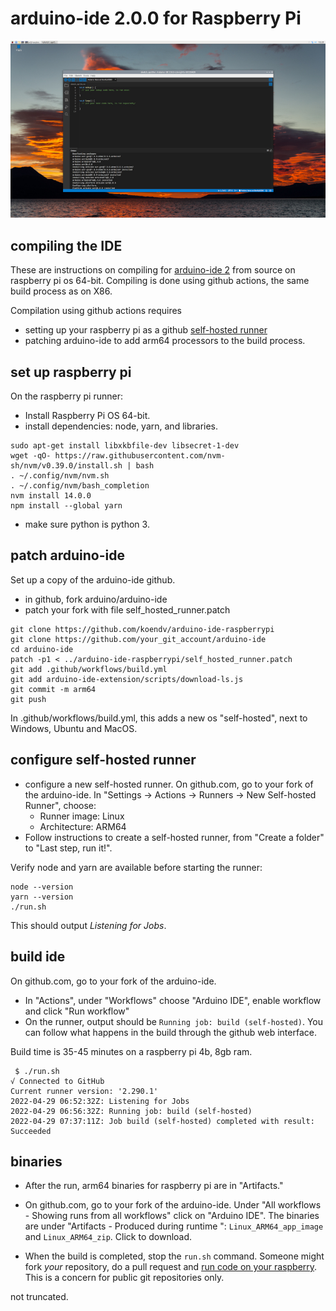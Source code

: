 # arduino-ide 2.0.0 for Raspberry Pi

[![arduino ide 2.0](images/screenshot_small.jpg)](https://github.com/koendv/arduino-ide-raspberrypi/raw/main/images/screenshot.jpg)

## compiling the IDE

These are instructions on compiling for [arduino-ide 2](https://github.com/arduino/arduino-ide) from source on raspberry pi os 64-bit. Compiling is done using github actions, the same build process as on X86.

Compilation using github actions requires

- setting up your raspberry pi as a github [self-hosted runner](https://docs.github.com/en/actions/hosting-your-own-runners/about-self-hosted-runners)
- patching arduino-ide to add arm64 processors to the build process.

## set up raspberry pi

On the raspberry pi runner:

- Install Raspberry Pi OS 64-bit.
- install dependencies: node, yarn, and libraries.

```
sudo apt-get install libxkbfile-dev libsecret-1-dev
wget -qO- https://raw.githubusercontent.com/nvm-sh/nvm/v0.39.0/install.sh | bash
. ~/.config/nvm/nvm.sh
. ~/.config/nvm/bash_completion
nvm install 14.0.0
npm install --global yarn
```

- make sure python is python 3.

## patch arduino-ide

Set up a copy of the arduino-ide github.

- in github, fork arduino/arduino-ide
- patch your fork with file self_hosted_runner.patch
```
git clone https://github.com/koendv/arduino-ide-raspberrypi
git clone https://github.com/your_git_account/arduino-ide
cd arduino-ide
patch -p1 < ../arduino-ide-raspberrypi/self_hosted_runner.patch
git add .github/workflows/build.yml
git add arduino-ide-extension/scripts/download-ls.js
git commit -m arm64
git push
```

In .github/workflows/build.yml, this adds a new os "self-hosted", next to Windows, Ubuntu and MacOS.

## configure self-hosted runner

- configure a new self-hosted runner.
On github.com, go to your fork of the arduino-ide.
 In "Settings -> Actions -> Runners -> New Self-hosted Runner", choose:
	- Runner image: Linux
	- Architecture: ARM64
- Follow instructions to create a self-hosted runner, from "Create a folder" to "Last step, run it!".

Verify node and yarn are available before starting the runner:

```
node --version
yarn --version
./run.sh
```
This should output _Listening for Jobs_.

## build ide

On github.com, go to your fork of the arduino-ide.

- In "Actions", under "Workflows" choose "Arduino IDE", enable workflow and click "Run workflow"
- On the runner, output should be ``Running job: build (self-hosted)``. You can follow what happens in the build through the github web interface.

Build time is 35-45 minutes on a raspberry pi 4b, 8gb ram.
```
 $ ./run.sh
√ Connected to GitHub
Current runner version: '2.290.1'
2022-04-29 06:52:32Z: Listening for Jobs
2022-04-29 06:56:32Z: Running job: build (self-hosted)
2022-04-29 07:37:11Z: Job build (self-hosted) completed with result: Succeeded
```

## binaries

- After the run, arm64 binaries for raspberry pi are in "Artifacts."
- On github.com, go to your fork of the arduino-ide. Under "All workflows - Showing runs from all workflows" click on "Arduino IDE". The binaries are under "Artifacts - Produced during runtime
":
``Linux_ARM64_app_image`` and
``Linux_ARM64_zip``. Click to download.

- When the build is completed, stop the ``run.sh`` command. Someone might fork _your_ repository, do a pull request and [run code on your raspberry](https://docs.github.com/en/actions/hosting-your-own-runners/about-self-hosted-runners#self-hosted-runner-security).
 This is a concern for public git repositories only.

not truncated.
